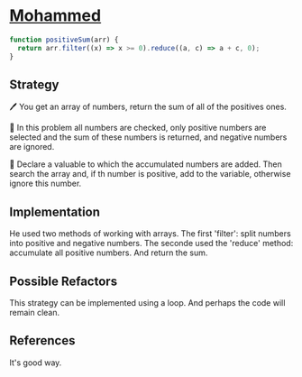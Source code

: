 # [Mohammed](https://www.codewars.com/users/myTerminal)

```js
function positiveSum(arr) {
  return arr.filter((x) => x >= 0).reduce((a, c) => a + c, 0);
}
```

## Strategy

🖊️ You get an array of numbers, return the sum of all of the positives ones.

📓 In this problem all numbers are checked, only positive numbers are selected
and the sum of these numbers is returned, and negative numbers are ignored.

📓 Declare a valuable to which the accumulated numbers are added. Then search
the array and, if th number is positive, add to the variable, otherwise ignore
this number.

## Implementation

He used two methods of working with arrays. The first 'filter': split numbers
into positive and negative numbers. The seconde used the 'reduce' method:
accumulate all positive numbers. And return the sum.

## Possible Refactors

This strategy can be implemented using a loop. And perhaps the code will remain
clean.

## References

It's good way.
